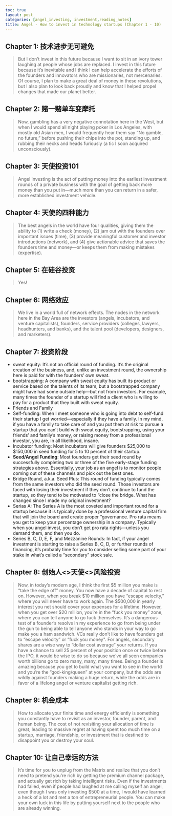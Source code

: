 ```yaml
---
toc: true
layout: post
categories: [angel_investing, investment,reading_notes]
title: Angel - How to invest in technology startups (Chapter 1 - 10)
---
```

## Chapter 1: 技术进步无可避免
> But I don’t invest in this future because I want to sit in an ivory tower laughing at people whose jobs are replaced. I invest in this future because it’s inevitable and I think I can help accelerate the efforts of the founders and innovators who are missionaries, not mercenaries. Of course, I plan to make a great deal of money in these revolutions, but I also plan to look back proudly and know that I helped propel changes that made our planet better.

## Chapter 2: 赌一赌单车变摩托
> Now, gambling has a very negative connotation here in the West, but when I would spend all night playing poker in Los Angeles, with mostly old Asian men, I would frequently hear them say “No gamble, no future,” before pushing their chips into the pot, standing up, and rubbing their necks and heads furiously (a tic I soon acquired unconsciously).

## Chapter 3: 天使投资101
> Angel investing is the act of putting money into the earliest investment rounds of a private business with the goal of getting back more money than you put in—much more than you can return in a safer, more established investment vehicle.

## Chapter 4: 天使的四种能力
> The best angels in the world have four qualities, giving them the ability to (1) write a check (money), (2) jam out with the founders over important issues (time), (3) provide meaningful customer and investor introductions (network), and (4) give actionable advice that saves the founders time and money—or keeps them from making mistakes (expertise).

## Chapter 5: 在硅谷投资
> Yes!

## Chapter 6: 网络效应
> We live in a world full of network effects. The nodes in the network here in the Bay Area are the investors (angels, incubators, and venture capitalists), founders, service providers (colleges, lawyers, headhunters, and banks), and the talent pool (developers, designers, and marketers).

## Chapter 7: 投资阶段
- sweat equity: It’s not an official round of funding. It’s the original creation of the business, and, unlike an investment round, the ownership here is paid for with the founders’ own sweat.
- bootstrapping: A company with sweat equity has built its product or service based on the talents of its team, but a bootstrapped company might have had some outside help—but not from investors. For example, many times the founder of a startup will find a client who is willing to pay for a product that they built with sweat equity.
- Friends and Family
- Self-funding: When I meet someone who is going into debt to self-fund their startup I get worried—especially if they have a family. In my mind, if you have a family to take care of and you put them at risk to pursue a startup that you can’t build with sweat equity, bootstrapping, using your friends’ and family’s money, or raising money from a professional investor, you are, in all likelihood, insane.
- Incubator funding: Most incubators will give founders $25,000 to $150,000 in seed funding for 5 to 10 percent of their startup.
- **Seed/Angel Funding**: Most founders get their seed round by successfully completing two or three of the five early-stage funding strategies above. Essentially, your job as an angel is to monitor people coming out of these channels and pick out the best ones.
- Bridge Round, a.k.a. Seed Plus: This round of funding typically comes from the same investors who did the seed round. Those investors are faced with losing their investment if they don’t continue to fund the startup, so they tend to be motivated to “close the bridge. What has changed since I made my original investment?
- Serias A: The Series A is the most coveted and important round for a startup because it is typically done by a professional venture capital firm that will join the board and create proper “governance. Pro rata means you get to keep your percentage ownership in a company. Typically when you angel invest, you don’t get pro rata rights—unless you demand them, and then you do.
- Series B, C, D, E, F, and Mezzanine Rounds: In fact, if your angel investment is starting to raise a Series B, C, D, or further rounds of financing, it’s probably time for you to consider selling some part of your stake in what’s called a “secondary” stock sale.

## Chapter 8: 创始人<>天使<>风险投资
> Now, in today’s modern age, I think the first $5 million you make is “take the edge off” money. You now have a decade of capital to rest on. However, when you break $10 million you have “escape velocity,” where you will never have to work again. The $500,000 in yearly interest you net should cover your expenses for a lifetime.
However, when you get over $20 million, you’re in the “fuck you money” zone, where you can tell anyone to go fuck themselves. It’s a dangerous test of a founder’s resolve in my experience to go from being under the gun to being able to tell anyone who stands in your way to go make you a ham sandwich. VCs really don’t like to have founders get to “escape velocity” or “fuck you money".
> For angels, secondary shares are a wise way to “dollar cost average” your returns. If you have a chance to sell 25 percent of your position once or twice before the IPO, it would be wise to do so because we’ve all seen companies worth billions go to zero many, many, many times.
> Being a founder is amazing because you get to build what you want to see in the world and you’re the “god-king/queen” at your company, but the odds are wildly against founders making a huge return, while the odds are in favor of a lifelong angel or venture capitalist getting rich.

## Chapter 9: 机会成本
> How to allocate your finite time and energy efficiently is something you constantly have to revisit as an investor, founder, parent, and human being. The cost of not revisiting your allocation of time is great, leading to massive regret at having spent too much time on a startup, marriage, friendship, or investment that is destined to disappoint you or destroy your soul.

## Chapter 10: 让自己幸运的方法
> It’s time for you to unplug from the Matrix and realize that you don’t need to pretend you’re rich by getting the premium channel package, and actually get rich by taking intelligent risks.
> Even if the investments had failed, even if people had laughed at me calling myself an angel, even though I was only investing $500 at a time, I would have learned a heck of a lot and met a ton of entrepreneurial people. You can make your own luck in this life by putting yourself next to the people who are already winning.
